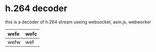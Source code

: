 # h.264 decoder
this is a decoder of h.264 stream useing websocket, asm.js, webworker

| wefe | wefc |
| :--- | :--- |
| wefw | wef  |
